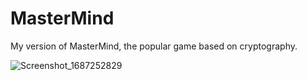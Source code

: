 # MasterMind
 My version of MasterMind, the popular game based on cryptography.
 
![Screenshot_1687252829](https://github.com/riccardo-ferraris/MasterMind/assets/78783151/95ac3fa9-a77b-4205-b7f9-6bbbe5dc19aa)
